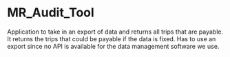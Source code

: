 # MR_Audit_Tool

Application to take in an export of data and returns all trips that are payable. It returns the trips that could be payable if the data is fixed. Has to use an export since no API is available for the data management software we use. 
